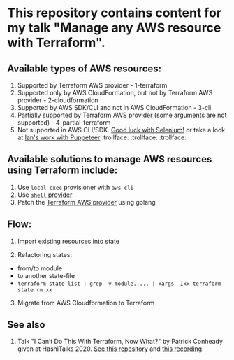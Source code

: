 # This repository contains content for my talk "Manage any AWS resource with Terraform".


## Available types of AWS resources:

1. Supported by Terraform AWS provider - 1-terraform
2. Supported only by AWS CloudFormation, but not by Terraform AWS provider - 2-cloudformation
3. Supported by AWS SDK/CLI and not in AWS CloudFormation - 3-cli
4. Partially supported by Terraform AWS provider (some arguments are not supported) - 4-partial-terraform
5. Not supported in AWS CLI/SDK. [Good luck with Selenium!](https://aws.amazon.com/about-aws/whats-new/2020/01/aws-device-farm-announces-desktop-browser-testing-using-selenium/) or take a look at [Ian's work with Puppeteer](https://github.com/iann0036/aws-account-controller) :trollface: :trollface: :trollface:


## Available solutions to manage AWS resources using Terraform include:

1. Use `local-exec` provisioner with `aws-cli`
2. Use [`shell` provider](https://github.com/scottwinkler/terraform-provider-shell)
3. Patch the [Terraform AWS provider](https://github.com/terraform-providers/terraform-provider-aws/) using golang


## Flow:

1. Import existing resources into state

2. Refactoring states:
  - from/to module
  - to another state-file
  - `terraform state list | grep -v module..... | xargs -Ixx terraform state rm xx`

3. Migrate from AWS Cloudformation to Terraform


## See also

1. Talk "I Can’t Do This With Terraform, Now What?" by Patrick Conheady given at HashiTalks 2020. [See this repository](https://github.com/pacon-vib/tfcando) and [this recording](https://www.hashicorp.com/resources/i-can-t-do-this-with-terraform-now-what).
